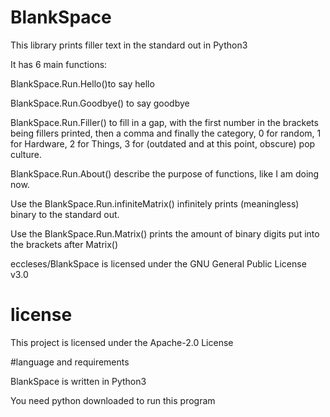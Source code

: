 # BlankSpace
This library prints filler text in the standard out in Python3

It has 6 main functions:

BlankSpace.Run.Hello()to say hello

BlankSpace.Run.Goodbye() to say goodbye

BlankSpace.Run.Filler() to fill in a gap, with the first number in the brackets being fillers printed, then a comma and finally the category, 0 for random, 1 for Hardware, 2 for Things, 3 for (outdated and at this point, obscure) pop culture.

BlankSpace.Run.About() describe the purpose of functions, like I am doing now.

Use the BlankSpace.Run.infiniteMatrix() infinitely prints (meaningless) binary to the standard out.

Use the BlankSpace.Run.Matrix() prints the amount of binary digits put into the brackets after Matrix()

eccleses/BlankSpace is licensed under the GNU General Public License v3.0

# license

This project is licensed under the Apache-2.0 License

#language and requirements

BlankSpace is written in Python3

You need python downloaded to run this program
